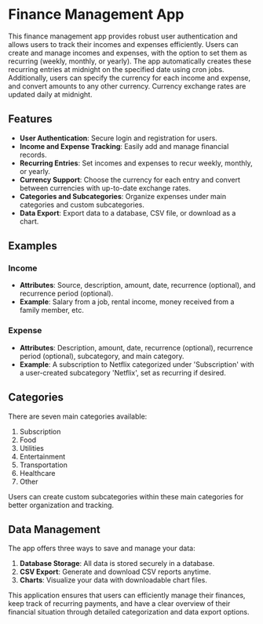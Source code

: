 # Finance Management App

This finance management app provides robust user authentication and allows users to track their incomes and expenses efficiently. Users can create and manage incomes and expenses, with the option to set them as recurring (weekly, monthly, or yearly). The app automatically creates these recurring entries at midnight on the specified date using cron jobs. Additionally, users can specify the currency for each income and expense, and convert amounts to any other currency. Currency exchange rates are updated daily at midnight.

## Features

- **User Authentication**: Secure login and registration for users.
- **Income and Expense Tracking**: Easily add and manage financial records.
- **Recurring Entries**: Set incomes and expenses to recur weekly, monthly, or yearly.
- **Currency Support**: Choose the currency for each entry and convert between currencies with up-to-date exchange rates.
- **Categories and Subcategories**: Organize expenses under main categories and custom subcategories.
- **Data Export**: Export data to a database, CSV file, or download as a chart.

## Examples

### Income

- **Attributes**: Source, description, amount, date, recurrence (optional), and recurrence period (optional).
- **Example**: Salary from a job, rental income, money received from a family member, etc.

### Expense

- **Attributes**: Description, amount, date, recurrence (optional), recurrence period (optional), subcategory, and main category.
- **Example**: A subscription to Netflix categorized under 'Subscription' with a user-created subcategory 'Netflix', set as recurring if desired.

## Categories

There are seven main categories available:

1. Subscription
2. Food
3. Utilities
4. Entertainment
5. Transportation
6. Healthcare
7. Other

Users can create custom subcategories within these main categories for better organization and tracking.

## Data Management

The app offers three ways to save and manage your data:

1. **Database Storage**: All data is stored securely in a database.
2. **CSV Export**: Generate and download CSV reports anytime.
3. **Charts**: Visualize your data with downloadable chart files.

This application ensures that users can efficiently manage their finances, keep track of recurring payments, and have a clear overview of their financial situation through detailed categorization and data export options.
